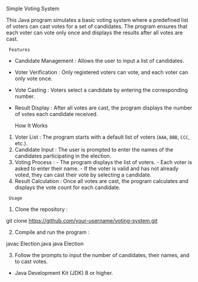 
   Simple Voting System

This Java program simulates a basic voting system where a predefined list of voters can cast votes for a set of candidates. The program ensures that each voter can vote only once and displays the results after all votes are cast.

     Features

-    Candidate Management   : Allows the user to input a list of candidates.
-    Voter Verification   : Only registered voters can vote, and each voter can only vote once.
-    Vote Casting   : Voters select a candidate by entering the corresponding number.
-    Result Display   : After all votes are cast, the program displays the number of votes each candidate received.

     How It Works

1.    Voter List   : The program starts with a default list of voters (`AAA`, `BBB`, `CCC`, etc.).
2.    Candidate Input   : The user is prompted to enter the names of the candidates participating in the election.
3.    Voting Process   :
    - The program displays the list of voters.
    - Each voter is asked to enter their name.
    - If the voter is valid and has not already voted, they can cast their vote by selecting a candidate.
4.    Result Calculation   : Once all votes are cast, the program calculates and displays the vote count for each candidate.

     Usage

1.    Clone the repository   :
  
   git clone https://github.com/your-username/voting-system.git
  
2.    Compile and run the program   :
   
   javac Election.java
   java Election
   
3.    Follow the prompts    to input the number of candidates, their names, and to cast votes.

- Java Development Kit (JDK) 8 or higher.

   

